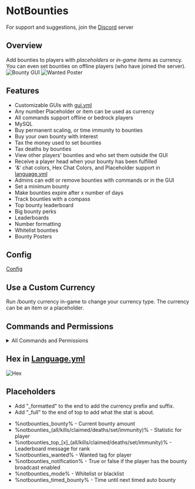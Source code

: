 # NotBounties
For support and suggestions, join the [Discord](https://discord.gg/zEsUzwYEx7) server

## Overview
Add bounties to players with *placeholders* or *in-game items* as currency. You can even set bounties on offline players (who have joined the server).
![Bounty GUI](https://i.imgur.com/hWbD9Oh.png)
![Wanted Poster](https://i.imgur.com/IytLGx3.png)

## Features
- Customizable GUIs with [gui.yml](src/main/resources/gui.yml)
- Any number Placeholder or item can be used as currency
- All commands support offline or bedrock players
- MySQL
- Buy permanent scaling, or time immunity to bounties
- Buy your own bounty with interest
- Tax the money used to set bounties
- Tax deaths by bounties
- View other players' bounties and who set them outside the GUI
- Receive a player head when your bounty has been fulfilled
- '&' chat colors, Hex Chat Colors, and Placeholder support in [language.yml](src/main/resources/language.yml)
- Admins can edit or remove bounties with commands or in the GUI
- Set a minimum bounty
- Make bounties expire after x number of days
- Track bounties with a compass
- Top bounty leaderboard
- Big bounty perks
- Leaderboards
- Number formatting
- Whitelist bounties
- Bounty Posters
  
## Config
[Config](src/main/resources/config.yml)

## Use a Custom Currency
Run /bounty currency in-game to change your currency type. The currency can be an item or a placeholder. 

## Commands and Permissions
<details>
  <summary>All Commands and Permissions</summary>
<ul>/bounty help - Shows available commands. no permission.</ul>
<ul>/bounty bdc - Toggles the bounty broadcast message. no permission.</ul>
<ul>/bounty check (player) - Checks a bounty.notbounties.view</ul>
<ul>/bounty list - Lists all bounties. notbounties.view</ul>
<ul>/bounty top (all/kills/claimed/deaths/set/immunity) (list) - Lists the top 10 players with the respective stats. notbounties.view </ul>
<ul>/bounty stat (all/kills/claimed/deaths/set/immunity) - View your bounty stats. notbounties.view</ul>
<ul>/bounty - Opens bounty GUI. notbounties.view</ul>
<ul>/bounty (player) (amount) - Adds a bounty to a player. notbounties.set</ul>
<ul>/bounty set - Opens bounty-set GUI. notbounties.set</ul>
<ul>/bounty buy - Buy your own bounty. notbounties.buyown</ul>
<ul>/bounty immunity (price) - Buy immunity to bounties under a certain price. Do not need (price) if permanent immunity is enabled. notbounties.buyimmunity</ul>
<ul>/bounty immunity remove - Removes purchased immunity from yourself. notbounties.removeimmunity</ul>
<ul>/bounty immunity remove (player) - Removes purchased immunity from a player. notbounties.admin</ul>
<ul>/bounty remove (player) - Removes all bounties from a player. notbounties.admin or notbounties.removeset</ul>
<ul>/bounty remove (player) from (setter) - Removes a specific bounty put on a player. notbounties.admin</ul>
<ul>/bounty edit (player) (amount) - Edits a player's total bounty. notbounties.admin</ul>
<ul>/bounty edit (player) from (setter) (amount) - Edits a specific bounty put on a player. notbounties.admin</ul>
<ul>/bounty tracker (player) - Gives you a compass that tracks a player with a bounty. notbounties.admin</ul>
<ul>/bounty tracker (player) (receiver) - Gives receiver a compass that tracks a player with a bounty. notbounties.admin</ul>
<ul>/bounty reload - Reloads the config and language. notbounties.admin</ul>
<ul>/bounty currency - Starts setup for the currency - notbounties.admin</ul>
<ul>/bounty whitelist (add/remove/set) (whitelisted players) - Change the players that can claim the bounties you set. notbounties.whitelist</ul>
<ul>/bounty whitelist (offline) - Opens the set whitelist GUI. notbounties.whitelist</ul>
<ul>/bounty whitelist reset - Resets your whitelisted players. notbounties.whitelist</ul>
<ul>/bounty whitelist view - Displays your whitelisted players in chat. notbounties.whitelist</ul>
<ul>/bounty poster (player) - Gives you a poster of a player's bounty. notbounties.admin</ul>
<ul>/bounty poster (player) (receiver) - Gives receiver a poster of a player's bounty. notbounties.admin</ul>
<ul>*</ul>
<ul>notbounties.immune - is immune from having bounties placed on them</ul>
<ul>notbounties.tracker - allows players to use the bounty tracker (default true)</ul>
<ul>notbounties.player - all of the basic player permissions</ul>
<ul>notbounties.basic - use help, tutorial, and broadcast commands</ul>
<ul>notbounties.immunity.murder - immune to the murder auto bounty</ul>
<ul>notbounties.immunity.random - immune to the random auto bounty</ul>
<ul>notbounties.immunity.timed - immune to the timed auto bounty</ul>
</details>

## Hex in [Language.yml](src/main/resources/language.yml)
![Hex](https://i.imgur.com/Gztr2se.png)

## Placeholders
- Add "_formatted" to the end to add the currency prefix and suffix.
- Add "_full" to the end of top to add what the stat is about.

* %notbounties_bounty% - Current bounty amount
* %notbounties_(all/kills/claimed/deaths/set/immunity)% - Statistic for player
* %notbounties_top\_[x]\_(all/kills/claimed/deaths/set/immunity)% - Leaderboard message for rank
* %notbounties_wanted% - Wanted tag for player
* %notbounties_notification% - True or false if the player has the bounty broadcast enabled
* %notbounties_mode% - Whitelist or blacklist
* %notbounties_timed_bounty% - Time until next timed auto bounty
